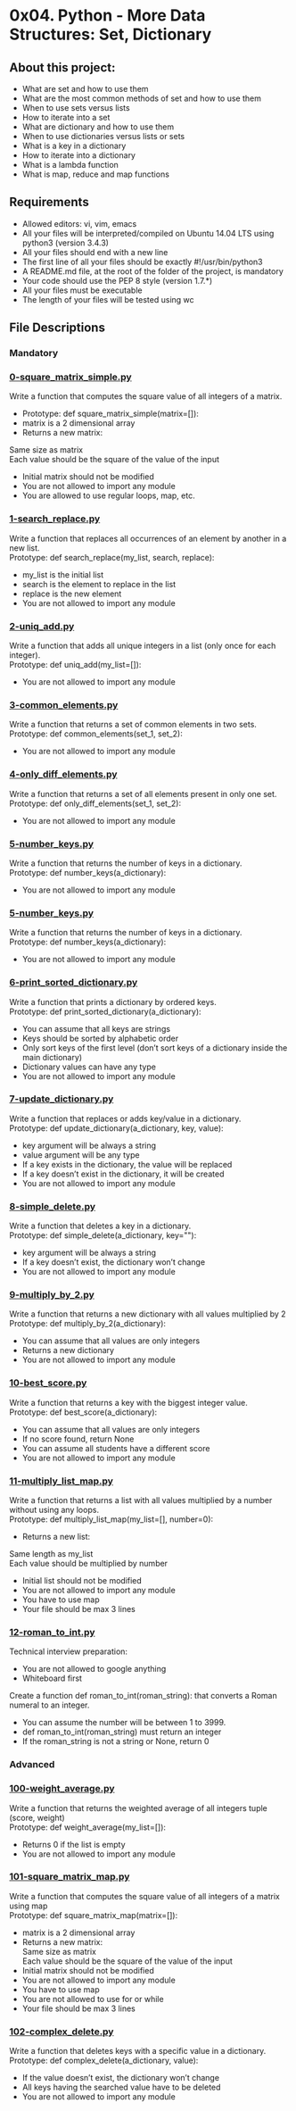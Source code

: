 # 0x04. Python - More Data Structures: Set, Dictionary

## About this project:
- What are set and how to use them
- What are the most common methods of set and how to use them
- When to use sets versus lists
- How to iterate into a set
- What are dictionary and how to use them
- When to use dictionaries versus lists or sets
- What is a key in a dictionary
- How to iterate into a dictionary
- What is a lambda function
- What is map, reduce and map functions

## Requirements
- Allowed editors: vi, vim, emacs
- All your files will be interpreted/compiled on Ubuntu 14.04 LTS using python3 (version 3.4.3)
- All your files should end with a new line
- The first line of all your files should be exactly #!/usr/bin/python3
- A README.md file, at the root of the folder of the project, is mandatory
- Your code should use the PEP 8 style (version 1.7.*)
- All your files must be executable
- The length of your files will be tested using wc

## File Descriptions

### Mandatory

### [0-square_matrix_simple.py](https://github.com/Valentinaga1/holbertonschool-higher_level_programming/tree/master/0x04-python-more_data_structures/0-square_matrix_simple.py "0-square_matrix_simple.py")
Write a function that computes the square value of all integers of a matrix.  
- Prototype: def square_matrix_simple(matrix=[]):
- matrix is a 2 dimensional array
- Returns a new matrix:  

Same size as matrix  
Each value should be the square of the value of the input  
- Initial matrix should not be modified
- You are not allowed to import any module
- You are allowed to use regular loops, map, etc.

### [1-search_replace.py](https://github.com/Valentinaga1/holbertonschool-higher_level_programming/tree/master/0x04-python-more_data_structures/1-search_replace.py "1-search_replace.py")
Write a function that replaces all occurrences of an element by another in a new list.  
Prototype: def search_replace(my_list, search, replace):
- my_list is the initial list
- search is the element to replace in the list
- replace is the new element
- You are not allowed to import any module

### [2-uniq_add.py](https://github.com/Valentinaga1/holbertonschool-higher_level_programming/tree/master/0x04-python-more_data_structures/2-uniq_add.py "2-uniq_add.py")
Write a function that adds all unique integers in a list (only once for each integer).  
Prototype: def uniq_add(my_list=[]):
- You are not allowed to import any module

### [3-common_elements.py](https://github.com/Valentinaga1/holbertonschool-higher_level_programming/tree/master/0x04-python-more_data_structures/3-common_elements.py "3-common_elements.py")
Write a function that returns a set of common elements in two sets.  
Prototype: def common_elements(set_1, set_2):
- You are not allowed to import any module

### [4-only_diff_elements.py](https://github.com/Valentinaga1/holbertonschool-higher_level_programming/tree/master/0x04-python-more_data_structures/4-only_diff_elements.py "4-only_diff_elements.py")
Write a function that returns a set of all elements present in only one set.  
Prototype: def only_diff_elements(set_1, set_2):
- You are not allowed to import any module

### [5-number_keys.py](https://github.com/Valentinaga1/holbertonschool-higher_level_programming/tree/master/0x04-python-more_data_structures/5-number_keys.py "5-number_keys.py")
Write a function that returns the number of keys in a dictionary.  
Prototype: def number_keys(a_dictionary):
- You are not allowed to import any module

### [5-number_keys.py](https://github.com/Valentinaga1/holbertonschool-higher_level_programming/tree/master/0x04-python-more_data_structures/5-number_keys.py "5-number_keys.py")
Write a function that returns the number of keys in a dictionary.  
Prototype: def number_keys(a_dictionary):
- You are not allowed to import any module

### [6-print_sorted_dictionary.py](https://github.com/Valentinaga1/holbertonschool-higher_level_programming/tree/master/0x04-python-more_data_structures/6-print_sorted_dictionary.py "6-print_sorted_dictionary.py")
Write a function that prints a dictionary by ordered keys.  
Prototype: def print_sorted_dictionary(a_dictionary):
- You can assume that all keys are strings
- Keys should be sorted by alphabetic order
- Only sort keys of the first level (don’t sort keys of a dictionary inside the main dictionary)
- Dictionary values can have any type
- You are not allowed to import any module

### [7-update_dictionary.py](https://github.com/Valentinaga1/holbertonschool-higher_level_programming/tree/master/0x04-python-more_data_structures/7-update_dictionary.py "7-update_dictionary.py")
Write a function that replaces or adds key/value in a dictionary.  
Prototype: def update_dictionary(a_dictionary, key, value):
- key argument will be always a string
- value argument will be any type
- If a key exists in the dictionary, the value will be replaced
- If a key doesn’t exist in the dictionary, it will be created
- You are not allowed to import any module

### [8-simple_delete.py](https://github.com/Valentinaga1/holbertonschool-higher_level_programming/tree/master/0x04-python-more_data_structures/8-simple_delete.py "8-simple_delete.py")
Write a function that deletes a key in a dictionary.  
Prototype: def simple_delete(a_dictionary, key=""):
- key argument will be always a string
- If a key doesn’t exist, the dictionary won’t change
- You are not allowed to import any module

### [9-multiply_by_2.py](https://github.com/Valentinaga1/holbertonschool-higher_level_programming/tree/master/0x04-python-more_data_structures/9-multiply_by_2.py "9-multiply_by_2.py")
Write a function that returns a new dictionary with all values multiplied by 2  
Prototype: def multiply_by_2(a_dictionary):
- You can assume that all values are only integers
- Returns a new dictionary
- You are not allowed to import any module

### [10-best_score.py](https://github.com/Valentinaga1/holbertonschool-higher_level_programming/tree/master/0x04-python-more_data_structures/10-best_score.py "10-best_score.py")
Write a function that returns a key with the biggest integer value.  
Prototype: def best_score(a_dictionary):
- You can assume that all values are only integers
- If no score found, return None
- You can assume all students have a different score
- You are not allowed to import any module

### [11-multiply_list_map.py](https://github.com/Valentinaga1/holbertonschool-higher_level_programming/tree/master/0x04-python-more_data_structures/11-multiply_list_map.py "11-multiply_list_map.py")
Write a function that returns a list with all values multiplied by a number without using any loops.  
Prototype: def multiply_list_map(my_list=[], number=0):
- Returns a new list:  

Same length as my_list  
Each value should be multiplied by number  
- Initial list should not be modified
- You are not allowed to import any module
- You have to use map
- Your file should be max 3 lines

### [12-roman_to_int.py](https://github.com/Valentinaga1/holbertonschool-higher_level_programming/tree/master/0x04-python-more_data_structures/12-roman_to_int.py "12-roman_to_int.py")
Technical interview preparation:  
- You are not allowed to google anything
- Whiteboard first  

Create a function def roman_to_int(roman_string): that converts a Roman numeral to an integer.
- You can assume the number will be between 1 to 3999.
- def roman_to_int(roman_string) must return an integer
- If the roman_string is not a string or None, return 0

### Advanced

### [100-weight_average.py](https://github.com/Valentinaga1/holbertonschool-higher_level_programming/tree/master/0x04-python-more_data_structures/100-weight_average.py "100-weight_average.py")
Write a function that returns the weighted average of all integers tuple (score, weight)  
Prototype: def weight_average(my_list=[]):
- Returns 0 if the list is empty
- You are not allowed to import any module

### [101-square_matrix_map.py](https://github.com/Valentinaga1/holbertonschool-higher_level_programming/tree/master/0x04-python-more_data_structures/101-square_matrix_map.py "101-square_matrix_map.py")
Write a function that computes the square value of all integers of a matrix using map  
Prototype: def square_matrix_map(matrix=[]):
- matrix is a 2 dimensional array
- Returns a new matrix:  
Same size as matrix  
Each value should be the square of the value of the input  
- Initial matrix should not be modified
- You are not allowed to import any module
- You have to use map
- You are not allowed to use for or while
- Your file should be max 3 lines

### [102-complex_delete.py](https://github.com/Valentinaga1/holbertonschool-higher_level_programming/tree/master/0x04-python-more_data_structures/102-complex_delete.py "102-complex_delete.py")
Write a function that deletes keys with a specific value in a dictionary.  
Prototype: def complex_delete(a_dictionary, value):
- If the value doesn’t exist, the dictionary won’t change
- All keys having the searched value have to be deleted
- You are not allowed to import any module